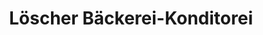 ---
title: "Löscher Bäckerei-Konditorei"
url: /bochum/loescher-baeckerei-konditorei/
shop: Bäckerei
---